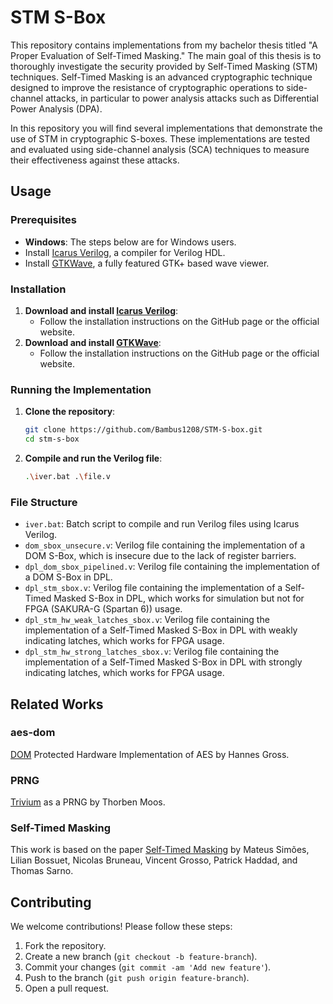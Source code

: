 # STM S-Box
This repository contains implementations from my bachelor thesis titled "A Proper Evaluation of Self-Timed Masking." The main goal of this thesis is to thoroughly investigate the security provided by Self-Timed Masking (STM) techniques. Self-Timed Masking is an advanced cryptographic technique designed to improve the resistance of cryptographic operations to side-channel attacks, in particular to power analysis attacks such as Differential Power Analysis (DPA).

In this repository you will find several implementations that demonstrate the use of STM in cryptographic S-boxes. These implementations are tested and evaluated using side-channel analysis (SCA) techniques to measure their effectiveness against these attacks. 

## Usage 

### Prerequisites
- **Windows**: The steps below are for Windows users.
- Install [Icarus Verilog](https://github.com/steveicarus/iverilog), a compiler for Verilog HDL.
- Install [GTKWave](https://github.com/gtkwave/gtkwave), a fully featured GTK+ based wave viewer.

### Installation
1. **Download and install [Icarus Verilog](https://github.com/steveicarus/iverilog)**:
   - Follow the installation instructions on the GitHub page or the official website.
2. **Download and install [GTKWave](https://github.com/gtkwave/gtkwave)**:
   - Follow the installation instructions on the GitHub page or the official website.

### Running the Implementation
1. **Clone the repository**:
    ```sh
    git clone https://github.com/Bambus1208/STM-S-box.git
    cd stm-s-box
    ```
2. **Compile and run the Verilog file**:
    ```sh
    .\iver.bat .\file.v
    ```

### File Structure
- `iver.bat`: Batch script to compile and run Verilog files using Icarus Verilog.
- `dom_sbox_unsecure.v`: Verilog file containing the implementation of a DOM S-Box, which is insecure due to the lack of register barriers.
- `dpl_dom_sbox_pipelined.v`: Verilog file containing the implementation of a DOM S-Box in DPL.
- `dpl_stm_sbox.v`: Verilog file containing the implementation of a Self-Timed Masked S-Box in DPL, which works for simulation but not for FPGA (SAKURA-G (Spartan 6)) usage.
- `dpl_stm_hw_weak_latches_sbox.v`: Verilog file containing the implementation of a Self-Timed Masked S-Box in DPL with weakly indicating latches, which works for FPGA usage.
- `dpl_stm_hw_strong_latches_sbox.v`: Verilog file containing the implementation of a Self-Timed Masked S-Box in DPL with strongly indicating latches, which works for FPGA usage.

## Related Works

### aes-dom
[DOM](https://github.com/hgrosz/aes-dom) Protected Hardware Implementation of AES by Hannes Gross.

### PRNG
[Trivium](https://github.com/uclcrypto/randomness_for_hardware_masking/blob/main/Unrolled%20Stream%20Ciphers/Trivium.vhd) as a PRNG by Thorben Moos.

### Self-Timed Masking
This work is based on the paper [Self-Timed Masking](https://eprint.iacr.org/2022/641.pdf) by Mateus Simões, Lilian Bossuet, Nicolas Bruneau, Vincent Grosso, Patrick Haddad, and Thomas Sarno.

## Contributing
We welcome contributions! Please follow these steps:
1. Fork the repository.
2. Create a new branch (`git checkout -b feature-branch`).
3. Commit your changes (`git commit -am 'Add new feature'`).
4. Push to the branch (`git push origin feature-branch`).
5. Open a pull request.
